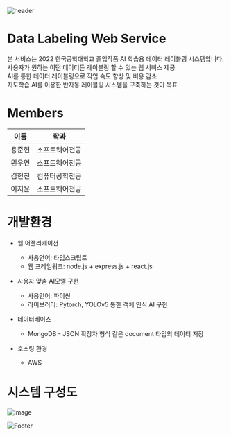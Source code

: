 ![header](https://capsule-render.vercel.app/api?type=waving&color=gradient&height=250&section=header&text=Data%20Labeling%20Web%20Service&fontSize=55)

# Data Labeling Web Service
본 서비스는 2022 한국공학대학교 졸업작품 AI 학습용 데이터 레이블링 시스템입니다. <br>
사용자가 원하는 어떤 데이터든 레이블링 할 수 있는 웹 서비스 제공  <br>
AI를 통한 데이터 레이블링으로 작업 속도 향상 및 비용 감소  <br>
지도학습 AI를 이용한 반자동 레이블링 시스템을 구축하는 것이 목표 <br>

# Members
이름|학과
---|---
용준현|소프트웨어전공
원우연|소프트웨어전공
김현진|컴퓨터공학전공
이지윤|소프트웨어전공


# 개발환경
* 웹 어플리케이션
  * 사용언어: 타입스크립트 
  * 웹 프레임워크: node.js + express.js + react.js

* 사용자 맞춤 AI모델 구현
  * 사용언어: 파이썬
  * 라이브러리: Pytorch, YOLOv5 통한 객체 인식 AI 구현
 
* 데이터베이스
  * MongoDB - JSON 확장자 형식 같은 document 타입의 데이터 저장

* 호스팅 환경
  * AWS

# 시스템 구성도
![image](https://user-images.githubusercontent.com/88416797/157065524-81f44a09-aa75-4d17-86a5-e33bb1e94a94.png)



![Footer](https://capsule-render.vercel.app/api?type=waving&color=gradient&height=200&section=footer)
